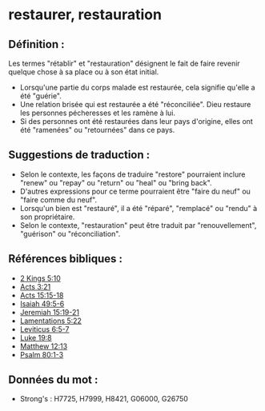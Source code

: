 # restaurer, restauration

## Définition :

Les termes "rétablir" et "restauration" désignent le fait de faire revenir quelque chose à sa place ou à son état initial.

* Lorsqu'une partie du corps malade est restaurée, cela signifie qu'elle a été "guérie".
* Une relation brisée qui est restaurée a été "réconciliée". Dieu restaure les personnes pécheresses et les ramène à lui.
* Si des personnes ont été restaurées dans leur pays d'origine, elles ont été "ramenées" ou "retournées" dans ce pays.

## Suggestions de traduction :

* Selon le contexte, les façons de traduire "restore" pourraient inclure "renew" ou "repay" ou "return" ou "heal" ou "bring back".
* D'autres expressions pour ce terme pourraient être "faire du neuf" ou "faire comme du neuf".
* Lorsqu'un bien est "restauré", il a été "réparé", "remplacé" ou "rendu" à son propriétaire.
* Selon le contexte, "restauration" peut être traduit par "renouvellement", "guérison" ou "réconciliation".

## Références bibliques :

* [2 Kings 5:10](rc://en/tn/help/2ki/05/10)
* [Acts 3:21](rc://en/tn/help/act/03/21)
* [Acts 15:15-18](rc://en/tn/help/act/15/15)
* [Isaiah 49:5-6](rc://en/tn/help/isa/49/05)
* [Jeremiah 15:19-21](rc://en/tn/help/jer/15/19)
* [Lamentations 5:22](rc://en/tn/help/lam/05/22)
* [Leviticus 6:5-7](rc://en/tn/help/lev/06/05)
* [Luke 19:8](rc://en/tn/help/luk/19/08)
* [Matthew 12:13](rc://en/tn/help/mat/12/13)
* [Psalm 80:1-3](rc://en/tn/help/psa/080/001)

## Données du mot :

* Strong's : H7725, H7999, H8421, G06000, G26750
